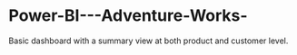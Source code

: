 # Power-BI---Adventure-Works-

Basic dashboard with a summary view at both product and customer level.
